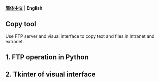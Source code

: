 **[简体中文](./help_zh.md) | English**

Copy tool
---
Use FTP server and visual interface to copy text and files in Intranet and extranet.

## 1. FTP operation in Python

## 2. Tkinter of visual interface

